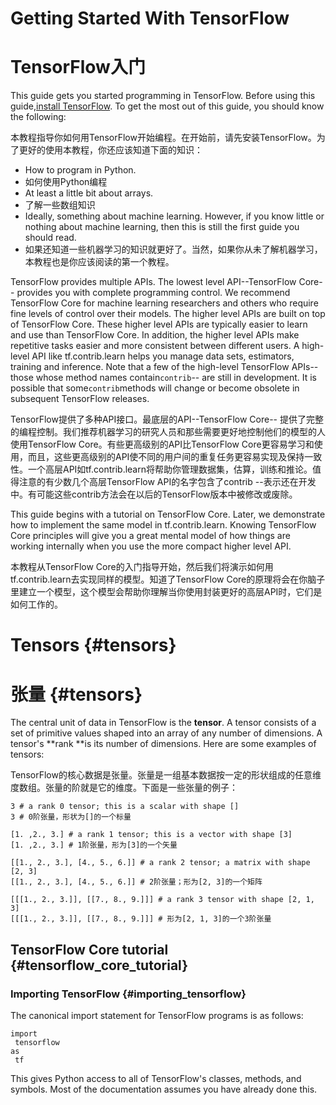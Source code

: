 # Getting Started With TensorFlow

# TensorFlow入门

This guide gets you started programming in TensorFlow. Before using this guide,[install TensorFlow](https://www.tensorflow.org/install/index). To get the most out of this guide, you should know the following:

本教程指导你如何用TensorFlow开始编程。在开始前，请先安装TensorFlow。为了更好的使用本教程，你还应该知道下面的知识：

* How to program in Python.
* 如何使用Python编程
* At least a little bit about arrays.
* 了解一些数组知识
* Ideally, something about machine learning. However, if you know little or nothing about machine learning, then this is still the first guide you should read.
* 如果还知道一些机器学习的知识就更好了。当然，如果你从未了解机器学习，本教程也是你应该阅读的第一个教程。

TensorFlow provides multiple APIs. The lowest level API--TensorFlow Core-- provides you with complete programming control. We recommend TensorFlow Core for machine learning researchers and others who require fine levels of control over their models. The higher level APIs are built on top of TensorFlow Core. These higher level APIs are typically easier to learn and use than TensorFlow Core. In addition, the higher level APIs make repetitive tasks easier and more consistent between different users. A high-level API like tf.contrib.learn helps you manage data sets, estimators, training and inference. Note that a few of the high-level TensorFlow APIs--those whose method names contain`contrib`-- are still in development. It is possible that some`contrib`methods will change or become obsolete in subsequent TensorFlow releases.

TensorFlow提供了多种API接口。最底层的API--TensorFlow Core-- 提供了完整的编程控制。我们推荐机器学习的研究人员和那些需要更好地控制他们的模型的人使用TensorFlow Core。有些更高级别的API比TensorFlow Core更容易学习和使用，而且，这些更高级别的API使不同的用户间的重复任务更容易实现及保持一致性。一个高层API如tf.contrib.learn将帮助你管理数据集，估算，训练和推论。值得注意的有少数几个高层TensorFlow API的名字包含了contrib --表示还在开发中。有可能这些contrib方法会在以后的TensorFlow版本中被修改或废除。

This guide begins with a tutorial on TensorFlow Core. Later, we demonstrate how to implement the same model in tf.contrib.learn. Knowing TensorFlow Core principles will give you a great mental model of how things are working internally when you use the more compact higher level API.

本教程从TensorFlow Core的入门指导开始，然后我们将演示如何用tf.contrib.learn去实现同样的模型。知道了TensorFlow Core的原理将会在你脑子里建立一个模型，这个模型会帮助你理解当你使用封装更好的高层API时，它们是如何工作的。

# Tensors {#tensors}

# 张量 {#tensors}

The central unit of data in TensorFlow is the **tensor**. A tensor consists of a set of primitive values shaped into an array of any number of dimensions. A tensor's **rank **is its number of dimensions. Here are some examples of tensors:

TensorFlow的核心数据是张量。张量是一组基本数据按一定的形状组成的任意维度数组。张量的阶就是它的维度。下面是一些张量的例子：

```
3 # a rank 0 tensor; this is a scalar with shape []
3 # 0阶张量，形状为[]的一个标量

[1. ,2., 3.] # a rank 1 tensor; this is a vector with shape [3]
[1. ,2., 3.] # 1阶张量，形为[3]的一个矢量

[[1., 2., 3.], [4., 5., 6.]] # a rank 2 tensor; a matrix with shape [2, 3]
[[1., 2., 3.], [4., 5., 6.]] # 2阶张量；形为[2, 3]的一个矩阵

[[[1., 2., 3.]], [[7., 8., 9.]]] # a rank 3 tensor with shape [2, 1, 3]
[[[1., 2., 3.]], [[7., 8., 9.]]] # 形为[2, 1, 3]的一个3阶张量
```

## TensorFlow Core tutorial {#tensorflow_core_tutorial}

### Importing TensorFlow {#importing_tensorflow}

The canonical import statement for TensorFlow programs is as follows:

```
import
 tensorflow 
as
 tf
```

This gives Python access to all of TensorFlow's classes, methods, and symbols. Most of the documentation assumes you have already done this.

